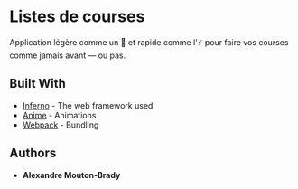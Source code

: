 # Listes de courses

Application légère comme un 🦋 et rapide comme l'⚡ pour faire vos courses comme jamais avant — ou pas.

## Built With

* [Inferno](https://www.infernojs.org/) - The web framework used
* [Anime](http://animejs.com/) - Animations
* [Webpack](https://webpack.js.org/) - Bundling

## Authors

* **Alexandre Mouton-Brady**

